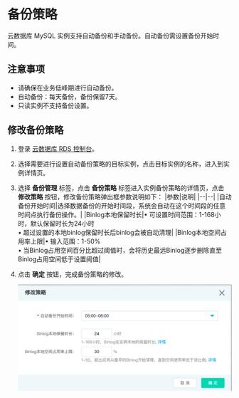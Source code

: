 # 备份策略
云数据库 MySQL 实例支持自动备份和手动备份。自动备份需设置备份开始时间。

## 注意事项
* 请确保在业务低峰期进行自动备份。
* 自动备份：每天备份，备份保留7天。
* 只读实例不支持备份设置。

## 修改备份策略
1. 登录 [云数据库 RDS 控制台](https://rds-console.jdcloud.com/database)。
2. 选择需要进行设置自动备份策略的目标实例，点击目标实例的名称，进入到实例详情页。
3. 选择 **备份管理** 标签，点击 **备份策略** 标签进入实例备份策略的详情页，点击 **修改策略** 按钮，修改备份策略弹出框参数说明如下：
|参数|说明|
|--|--|
|自动备份开始时间|选择数据备份的开始时间段，系统会自动在这个时间段的任意时间点执行备份操作。|
|Binlog本地保留时长|&bull; 可设置时间范围：1-168小时，默认保留时长为24小时<br>&bull; 超过设置的本地binlog保留时长后binlog会被自动清理|
|Binlog本地空间占用率上限|&bull; 输入范围：1-50%<br>&bull; 当Binlog占用空间百分比超过阈值时，会将历史最远Binlog逐步删除直至Binlog占用空间低于设置阈值|
    
4. 点击 **确定** 按钮，完成备份策略的修改。

    ![MySQL备份策略](../../../../../../image/RDS/Create-Backup-policy.png)

